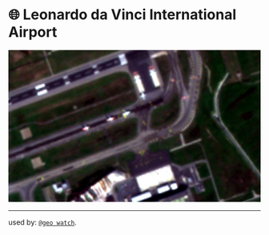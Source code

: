 # 🌐 Leonardo da Vinci International Airport

![image](https://github.com/kamangir/assets/blob/main/blue-geo/Leonardo.png?raw=true)


---

used by: [`@geo watch`](../).
